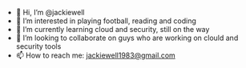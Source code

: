 - 👋 Hi, I’m @jackiewell
- 👀 I’m interested in playing football, reading and coding
- 🌱 I’m currently learning cloud and security, still on the way
- 💞️ I’m looking to collaborate on guys who are working on clould and security tools
- 📫 How to reach me: jackiewell1983@gmail.com

<!---
jackiewell/jackiewell is a ✨ special ✨ repository because its `README.md` (this file) appears on your GitHub profile.
You can click the Preview link to take a look at your changes.
--->
